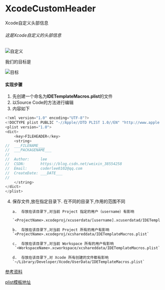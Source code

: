 # XcodeCustomHeader
Xcode自定义头部信息

###### 这是Xcode自定义的头部信息 

![自定义](https://github.com/liyang123/XcodeCustomHeader/blob/master/images/Snip20190509_3.png)

我们的目标是

![目标](https://github.com/liyang123/XcodeCustomHeader/blob/master/images/Snip20190509_5.png)

#### 实现步骤

1. 先创建一个命名为**IDETemplateMacros.plist**的文件
2. 以Source Code的方法进行编辑
3. 内容如下

```Objective-C
<?xml version="1.0" encoding="UTF-8"?>
<!DOCTYPE plist PUBLIC "-//Apple//DTD PLIST 1.0//EN" "http://www.apple.com/DTDs/PropertyList-1.0.dtd">
<plist version="1.0">
<dict>
	<key>FILEHEADER</key>
	<string>
//  ___FILENAME___
//  ___PACKAGENAME___
//
//  Author:     lee
//  CSDN:       https://blog.csdn.net/weixin_38554258
//  Email:      coderlee0102@qq.com
//  CreateDate: ___DATE___
//
    </string>
</dict>
</plist>
```

4. 保存文件,放在指定目录下. 在不同的目录下,作用的范围不同

       a.  存放在该目录下,对当前 Project 指定的用户（username）有影响 
        `<ProjectName>.xcodeproj/xcuserdata/[username].xcuserdatad/IDETemplateMacros.plist`

       b.  存放在该目录下,对当前 Project 所有的用户有影响  
       `<ProjectName>.xcodeproj/xcshareddata/IDETemplateMacros.plist`

       c.  存放在该目录下,对当前 Workspace 所有的用户有影响 
        `<WorkspaceName>.xcworkspace/xcshareddata/IDETemplateMacros.plist`

       d.  存放在该目录下,对 Xcode 所有创建的文件都有影响 
       `~/Library/Developer/Xcode/UserData/IDETemplateMacros.plist`

[参考资料](https://help.apple.com/xcode/mac/9.0/index.html#/devc8a500cb9)

[plist模板地址](https://github.com/liyang123/XcodeCustomHeader)

